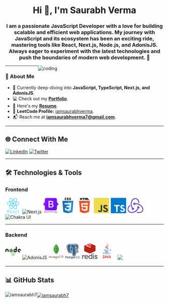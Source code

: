 <h1 align="center">Hi 👋, I'm Saurabh Verma</h1>

<div align="center">
  <h3>
    I am a passionate <b>JavaScript Developer</b> with a love for building scalable and efficient web applications. 
    My journey with <b>JavaScript and its ecosystem</b> has been an exciting ride, mastering tools like <b>React, Next.js, Node.js, and AdonisJS</b>.
    Always eager to experiment with the latest technologies and push the boundaries of modern web development. 🚀
  </h3>
</div>

<img align="right" alt="coding" width="400" src="https://cdn.dribbble.com/users/1019864/screenshots/3079099/media/9e5055da2ee6c899aab9403ceb7d0dc3.gif" />

---

### 🔹 **About Me**
- 🌱 Currently deep-diving into **JavaScript, TypeScript, Next.js, and AdonisJS**.
- 💻 Check out my **[Portfolio](https://saurabh-verma-portfolio.netlify.app/)**.
- 📝 Here's my **[Resume](https://drive.google.com/uc?id=1lUg_b_E6o9MpQMwFbNcWZ8pizXnH6Lrh)**.
- 🎯 **LeetCode Profile:** [iamsaurabhverma](https://leetcode.com/iamsaurabhverma/).
- 📬 Reach me at **iamsaurabhverma7@gmail.com**.

---

## 🌐 **Connect With Me**
[![LinkedIn](https://img.shields.io/badge/LinkedIn-%230077B5.svg?logo=linkedin&logoColor=white)](https://www.linkedin.com/in/saurabhvermasv/)
[![Twitter](https://img.shields.io/badge/Twitter-%231DA1F2.svg?logo=Twitter&logoColor=white)](https://twitter.com/iamsaurabhv)

---

## **🛠️ Technologies & Tools**

### **Frontend**
<div>
  <img src="https://raw.githubusercontent.com/devicons/devicon/master/icons/react/react-original-wordmark.svg" alt="React" height="50"/>
  <img src="https://pulkitgangwar.gallerycdn.vsassets.io/extensions/pulkitgangwar/nextjs-snippets/1.0.2/1713018281951/Microsoft.VisualStudio.Services.Icons.Default" alt="Next.js" height="50"/>
  <img src="https://raw.githubusercontent.com/devicons/devicon/master/icons/bootstrap/bootstrap-original-wordmark.svg" alt="Bootstrap" height="50"/>
  <img src="https://raw.githubusercontent.com/devicons/devicon/master/icons/css3/css3-original-wordmark.svg" alt="CSS3" height="50"/>
  <img src="https://raw.githubusercontent.com/devicons/devicon/master/icons/html5/html5-original-wordmark.svg" alt="HTML5" height="50"/>
  <img src="https://raw.githubusercontent.com/devicons/devicon/master/icons/javascript/javascript-original.svg" alt="JavaScript" height="50"/>
  <img src="https://raw.githubusercontent.com/devicons/devicon/master/icons/typescript/typescript-original.svg" alt="TypeScript" height="50"/>
  <img src="https://raw.githubusercontent.com/devicons/devicon/master/icons/redux/redux-original.svg" alt="Redux" height="50"/>
  <img src="https://avatars.githubusercontent.com/u/54212428?s=280&v=4" alt="Chakra UI" height="50"/>
</div>

---

### **Backend**
<div>
  <img src="https://raw.githubusercontent.com/devicons/devicon/master/icons/nodejs/nodejs-original-wordmark.svg" alt="Node.js" height="50"/>
  <img src="https://cdn.worldvectorlogo.com/logos/adonisjs.svg" alt="AdonisJS" height="50"/>
  <img src="https://raw.githubusercontent.com/devicons/devicon/master/icons/mongodb/mongodb-original-wordmark.svg" alt="MongoDB" height="50"/>
  <img src="https://raw.githubusercontent.com/devicons/devicon/master/icons/postgresql/postgresql-original-wordmark.svg" alt="PostgreSQL" height="50"/>
  <img src="https://raw.githubusercontent.com/devicons/devicon/master/icons/redis/redis-original-wordmark.svg" alt="Redis" height="50"/>
  <img src="https://raw.githubusercontent.com/devicons/devicon/master/icons/java/java-original-wordmark.svg" alt="Java" height="50"/>
  <img src="https://upload.wikimedia.org/wikipedia/commons/6/64/Expressjs.png" alt="Express.js" height="50" width="100" style="color:white; padding:5px; border-radius:5px;"/>
</div>

---

## **📊 GitHub Stats**
<p>
  <img align="left" src="https://github-readme-stats-eight-theta.vercel.app/api/top-langs/?username=iamsaurabh7&layout=compact&card_width=370&langs_count=6&theme=dark" alt="iamsaurabh7" />
</p>

<p>
  <a href="https://git.io/streak-stats">
    <img align="center" src="https://github-readme-streak-stats.herokuapp.com?user=iamsaurabh7&theme=dark&hide_border=false&card_width=400" alt="iamsaurabh7" />
  </a>
</p>
